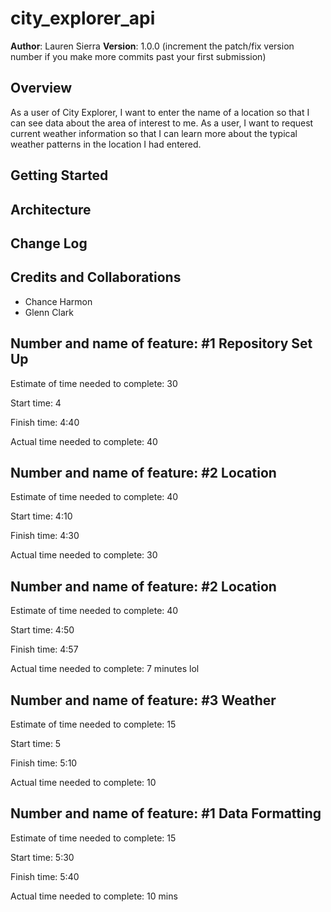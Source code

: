 # city_explorer_api

**Author**: Lauren Sierra
**Version**: 1.0.0 (increment the patch/fix version number if you make more commits past your first submission)

## Overview
As a user of City Explorer, I want to enter the name of a location so that I can see data about the area of interest to me.
As a user, I want to request current weather information so that I can learn more about the typical weather patterns in the location I had entered.

## Getting Started
<!-- What are the steps that a user must take in order to build this app on their own machine and get it running? -->

## Architecture
<!-- Provide a detailed description of the application design. What technologies (languages, libraries, etc) you're using, and any other relevant design information. -->

## Change Log
<!-- Use this area to document the iterative changes made to your application as each feature is successfully implemented. Use time stamps. Here's an examples:

01-01-2001 4:59pm - Application now has a fully-functional express server, with a GET route for the location resource. -->

## Credits and Collaborations

- Chance Harmon
- Glenn Clark


## Number and name of feature: #1 Repository Set Up

Estimate of time needed to complete: 30

Start time: 4


Finish time: 4:40

Actual time needed to complete: 40

## Number and name of feature: #2 Location

Estimate of time needed to complete: 40

Start time: 4:10


Finish time: 4:30

Actual time needed to complete: 30

## Number and name of feature: #2 Location

Estimate of time needed to complete: 40

Start time: 4:50


Finish time: 4:57

Actual time needed to complete: 7 minutes lol

## Number and name of feature: #3 Weather

Estimate of time needed to complete: 15

Start time: 5


Finish time: 5:10

Actual time needed to complete: 10

## Number and name of feature: #1 Data Formatting

Estimate of time needed to complete: 15

Start time: 5:30


Finish time: 5:40

Actual time needed to complete: 10 mins